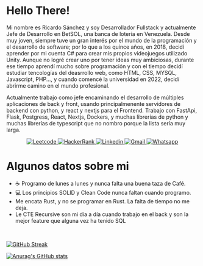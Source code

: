 # Hello There!

Mi nombre es Ricardo Sánchez y soy Desarrollador Fullstack y actualmente Jefe de Desarrollo en BetSOL, una banca de loteria en Venezuela. Desde muy joven, siempre tuve un gran interés por el mundo de la programación y el desarrollo de software; por lo que a los quince años, en 2018, decidí aprender por mi cuenta C# para crear mis propios videojuegos utilizado Unity. Aunque no logré crear uno por tener ideas muy ambiciosas, durante ese tiempo aprendí mucho sobre programación y con el tiempo decidí estudiar tencologías del deasrrollo web, como HTML, CSS, MYSQL, Javascript, PHP..., y cuando comencé la universidad en 2022, decidí abrirme camino en el mundo profesional.

Actualmente trabajo como jefe encaminando el desarrollo de múltiples aplicaciones de back y front, usando principalmenente servidores de backend con python, y react y nextjs para el Frontend. Trabajo con FastApi, Flask, Postgress, React, Nextjs, Dockers, y muchas librerias de python y muchas librerías de typescript que no nombro porque la lista sería muy larga. 

<div align="center">
  <a href='https://leetcode.com/Rickhersd/'>
    <img  src="https://img.shields.io/badge/-LeetCode-FFA116?style=for-the-badge&logo=LeetCode&logoColor=black" alt="Leetcode"/>
  </a>
  <a href='https://www.hackerrank.com/Rickhersd2002'>
    <img src="https://img.shields.io/badge/-Hackerrank-2EC866?style=for-the-badge&logo=HackerRank&logoColor=white" alt="HackerRank"/>
  </a>
  <a href='https://www.linkedin.com/in/ricardosanchez-dev/'>
    <img src="https://img.shields.io/badge/LinkedIn-0077B5?style=for-the-badge&logo=linkedin&logoColor=white"alt="Linkedin"/>
  </a>
  <a href='mailto:rickhersd2002@gmail.com'>
    <img src="https://img.shields.io/badge/Gmail-D14836?style=for-the-badge&logo=gmail&logoColor=white" alt="Gmail"/>
  </a>
  <a href="https://wa.me/584120260569?text=Hola,%20Ricardo">
    <img  src="https://img.shields.io/badge/WhatsApp-25D366?style=for-the-badge&logo=whatsapp&logoColor=white" alt="Whatsapp"/>
  </a>
</div>

# Algunos datos sobre mi

- ☕ Programo de lunes a lunes y nunca falta una buena taza de Café.
- 💻 Los principios SOLID y Clean Code nunca faltan cuando programo.
- Me encata Rust, y no se programar en Rust. La falta de tiempo no me deja.
- Le CTE Recursive son mi día a día cuando trabajo en el back y son la mejor feature que alguna vez ha tenido SQL

<br/>

[![GitHub Streak](http://github-readme-streak-stats.herokuapp.com?user=Rickhersd&theme=dark&border_radius=5&locale=es)](https://git.io/streak-stats)

[![Anurag's GitHub stats](https://github-readme-stats-rickhersd.vercel.app/api?username=Rickhersd&theme=dark&border_radius=5&locale=es)](https://github.com/Rickhersd/github-readme-stats)

